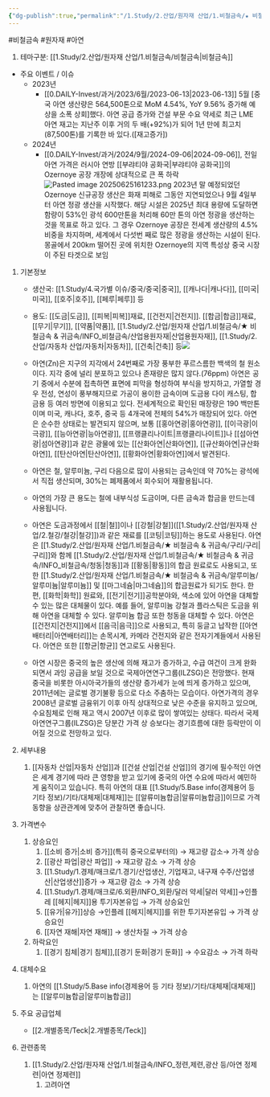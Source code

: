 ```yaml
---
{"dg-publish":true,"permalink":"/1.Study/2.산업/원자재 산업/1.비철금속/★ 비철금속 & 귀금속/INFO_비철금속/아연/","created":"2024-11-20T21:02:28.603+09:00","updated":"2025-06-25T16:13:02.563+09:00"}
---
```


#비철금속 #원자재 #아연

1. 테마구분: [[1.Study/2.산업/원자재 산업/1.비철금속/비철금속\|비철금속]]


- 주요 이벤트 / 이슈
	- 2023년
		- [[0.DAILY-Invest/과거/2023/6월/2023-06-13\|2023-06-13]]
			5월 [중국 아연 생산량은 564,500톤으로 MoM 4.54%, YoY 9.56% 증가해 예상을 소폭 상회]했다. 아연 공급 증가와 건설 부문 수요 약세로 최근 LME 아연 재고는 지난주 이후 거의 두 배(+92%)가 되어 1년 만에 최고치(87,500톤)를 기록한 바 있다.([재고증가])
	- 2024년
		- [[0.DAILY-Invest/과거/2024/9월/2024-09-06\|2024-09-06]], 전일 아연 가격은 러시아 연방 [[부랴티야 공화국\|부랴티야 공화국]]의 Ozernoye 공장 개장에 상대적으로 큰 폭 하락![Pasted image 20250625161233.png](/img/user/attachments/Pasted%20image%2020250625161233.png)
		  2023년 말 예정되었던 Ozernoye 신규공장 생산은 화재 피해로 그동안 지연되었으나 9월 4일부터 아연 정광 생산을 시작했다. 
		  해당 시설은 2025년 최대 용량에 도달하면 함량이 53%인 광석 600만톤을 처리해 60만 톤의 아연 정광을 생산하는 것을 목표로 하고 있다. 그 경우 Ozernoye 공장은 전세계 생산량의 4.5% 비중을 차지하며, 세계에서 다섯번 째로 많은 정광을 생산하는 시설이 된다. 몽골에서 200km 떨어진 곳에 위치한 Ozernoye의 지역 특성상 중국 시장이 주된 타겟으로 보임


1. 기본정보

	- 생산국: [[1.Study/4.국가별 이슈/중국/중국\|중국]], [[캐나다\|캐나다]], [[미국\|미국]], [[호주\|호주]], [[페루\|페루]] 등
	- 용도: [[도금\|도금]], [[피복\|피복]]재료, [[건전지\|건전지]]. [[합금\|합금]]재료, [[무기\|무기]], [[약품\|약품]], [[1.Study/2.산업/원자재 산업/1.비철금속/★ 비철금속 & 귀금속/INFO_비철금속/산업용원자재\|산업용원자재]], [[1.Study/2.산업/자동차 산업/자동차\|자동차]], [[건축\|건축]] 등![](https://i.imgur.com/moyJsrB.png)
	  
	- 아연(Zn)은 지구의 지각에서 24번째로 가장 풍부한 푸르스름한 백색의 철 원소이다. 지각 중에 널리 분포하고 있으나 존재량은 많지 않다.(76ppm) 아연은 공기 중에서 수분에 접촉하면 표면에 피막을 형성하여 부식을 방지하고, 가열할 경우 전성, 연성이 풍부해지므로 가공이 용이한 금속이며 도금용 다이 캐스팅, 합금용 등 여러 방면에 이용되고 있다. 전세계적으로 확인된 매장량은 190 백만톤이며 미국, 캐나다, 호주, 중국 등 4개국에 전체의 54%가 매장되어 있다. 아연은 순수한 상태로는 발견되지 않으며, 보통 [[홍아연광\|홍아연광]], [[이극광\|이극광]], [[능아연광\|능아연광]], [[프랭클리나이트\|프랭클리나이트]]나 [[섬아연광\|섬아연광]]과 같은 광물에 있는 [[산화아연\|산화아연]], [[규산화아연\|규산화아연]], [[탄산아연\|탄산아연]], [[황화아연\|황화아연]]에서 발견된다. 
	- 아연은 철, 알루미늄, 구리 다음으로 많이 사용되는 금속인데 약 70%는 광석에서 직접 생산되며, 30%는 폐제품에서 회수되어 재활용됩니다.
	- 아연의 가장 큰 용도는 철에 내부식성 도금이며, 다른 금속과 합금을 만드는데 사용됩니다.
	- 아연은 도금과정에서 [[철\|철]]이나 [[강철\|강철]]([[1.Study/2.산업/원자재 산업/2.철강/철강\|철강]])과 같은 재료를 [[코팅\|코팅]]하는 용도로 사용된다. 아연은 [[1.Study/2.산업/원자재 산업/1.비철금속/★ 비철금속 & 귀금속/구리/구리\|구리]]와 함께 [[1.Study/2.산업/원자재 산업/1.비철금속/★ 비철금속 & 귀금속/INFO_비철금속/청동\|청동]]과 [[황동\|황동]]의 합금 원료로도 사용되고, 또한 [[1.Study/2.산업/원자재 산업/1.비철금속/★ 비철금속 & 귀금속/알루미늄/알루미늄\|알루미늄]] 및 [[마그네슘\|마그네슘]]의 합금원료가 되기도 한다. 한편, [[화학\|화학]] 원료와, [[전기\|전기]]공학분야와, 색소에 있어 아연을 대체할 수 있는 많은 대체물이 있다. 예를 들어, 알루미늄 강철과 플라스틱은 도금을 위해 아연을 대체할 수 있다. 알루미늄 합금 또한 청동을 대체할 수 있다. 아연은 [[건전지\|건전지]]에서 [[음극\|음극]]으로 사용되고, 특히 둥글고 납작한 [[아연배터리\|아연배터리]]는 손목시계, 카메라 건전지와 같은 전자기계들에서 사용된다. 아연은 또한 [[항균\|항균]] 연고로도 사용된다. 
	- 아연 시장은 중국의 높은 생산에 의해 재고가 증가하고, 수급 여건이 크게 완화되면서 과잉 공급을 보일 것으로 국제아연연구그룹(ILZSG)은 전망했다. 현재 중국을 비롯한 아시아국가들의 생산량 증가세가 눈에 띄게 증가하고 있으며, 2011년에는 글로벌 경기불황 등으로 다소 주춤하는 모습이다. 아연가격의 경우 2008년 글로벌 금융위기 이후 아직 상대적으로 낮은 수준을 유지하고 있으며, 수요침체로 인해 재고 역시 2007년 이후로 많이 쌓여있는 상태다. 따라서 국제아연연구그룹(ILZSG)은 당분간 가격 상 승보다는 경기흐름에 대한 등락만이 이어질 것으로 전망하고 있다.
	
1. 세부내용
	1. [[자동차 산업\|자동차 산업]]과 [[건설 산업\|건설 산업]]의 경기에 필수적인 아연은 세계 경기에 따라 큰 영향을 받고 있기에 중국의 아연 수요에 따라서 예민하게 움직이고 있습니다. 특히 아연의 대표 [[1.Study/5.Base info(경제용어 등 기타 정보)/기타/대체재\|대체재]]는 [[알류미늄합금\|알류미늄합금]]이므로 가격 동향을 상관관계에 맞추어 관찰하면 좋습니다.


2. 가격변수
	1. 상승요인
		1. [[소비 증가\|소비 증가]](특히 중국으로부터의) → 재고량 감소→ 가격 상승 
		2. [[광산 파업\|광산 파업]] → 재고량 감소 → 가격 상승 
		3.  [[1.Study/1.경제/매크로/1.경기/산업생산, 기업재고, 내구재 수주/산업생산\|산업생산]]증가 → 재고량 감소 → 가격 상승 
		4. [[1.Study/1.경제/매크로/6.외환/INFO_외환/달러 약세\|달러 약세]]→인플레 [[헤지\|헤지]]용 투기자본유입 → 가격 상승요인 
		5. [[유가\|유가]]상승 →인플레 [[헤지\|헤지]]를 위한 투기자본유입 → 가격 상승요인 
		6. [[자연 재해\|자연 재해]] → 생산차질 → 가격 상승
	2. 하락요인
		1. [[경기 침체\|경기 침체]],[[경기 둔화\|경기 둔화]] → 수요감소 → 가격 하락


3. 대체수요
	1. 아연의 [[1.Study/5.Base info(경제용어 등 기타 정보)/기타/대체재\|대체재]]는 [[알루미늄합금\|알루미늄합금]]


4. 주요 공급업체
	- [[2.개별종목/Teck\|2.개별종목/Teck]]



5. 관련종목
	1. [[1.Study/2.산업/원자재 산업/1.비철금속/INFO_정련,제련,광산 등/아연 정제련\|아연 정제련]]
		1. 고려아연